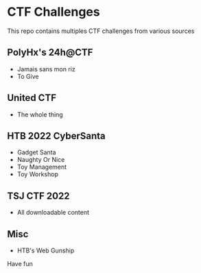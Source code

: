 # CTF Challenges

This repo contains multiples CTF challenges from various sources

## PolyHx's 24h@CTF

- Jamais sans mon riz
- To Give

## United CTF

- The whole thing

## HTB 2022 CyberSanta

- Gadget Santa
- Naughty Or Nice
- Toy Management
- Toy Workshop

## TSJ CTF 2022

- All downloadable content

## Misc

- HTB's Web Gunship

Have fun
